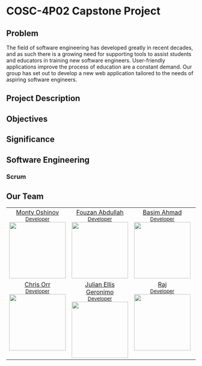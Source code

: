 # COSC-4P02 Capstone Project

## Problem

The field of software engineering has developed greatly in recent decades, and as such there is a growing need for supporting tools to assist students and educators in training new software engineers. User-friendly applications improve the process of education are a constant demand. Our group has set out to develop a new web application tailored to the needs of aspiring software engineers.

## Project Description

## Objectives

## Significance

## Software Engineering

### Scrum


## Our Team

<table><tbody><tr><td align="center" valign="top" width="20%">
  <a href="https://github.com/gibclay">
    Monty Oshinov<br />
    <small>Developer</small><br/>
    <img 
      src="https://avatars.githubusercontent.com/u/105026124?v=4" width="150" height="150">
    <br />
  </a>
</td>
<td align="center" valign="top" width="20%">
  <a href="https://github.com/FouzanAbdullah">
    Fouzan Abdullah<br />
    <small>Developer</small><br/>
    <img src="https://avatars.githubusercontent.com/u/55156434?v=4"
      width="150" 
      height="150">
  </a>
</td>
<td align="center" valign="top" width="20%">
  <a href="https://github.com/basimahmad1">
    Basim Ahmad<br />
    <small>Developer</small><br/>
    <img src="https://avatars.githubusercontent.com/u/147954420?v=4"
      width="150" 
      height="150">
  </a>
  <td align="center" valign="top" width="20%">
  <a href="https://github.com/vinitudasi">
    Vinit Udasi<br />
    <small>Developer</small><br/>
    <img src="https://avatars.githubusercontent.com/u/72248273?v=4"
      width="150" 
      height="150">
  </a>
</td>
</tr>
<td align="center" valign="top" width="20%">
  <a href="https://github.com/Qwest500">
    Chris Orr<br />
    <small>Developer</small><br/>
    <img src="https://avatars.githubusercontent.com/u/80013568?v=4"
      width="150" 
      height="150">
  </a>
</td>
<td align="center" valign="top" width="20%">
  <a href="https://github.com/Julellisg">
    Julian Ellis Geronimo<br />
    <small>Developer</small><br/>
    <img src="https://avatars.githubusercontent.com/u/105026124?v=4"
      width="150" 
      height="150">
  </a>
</td>
<td align="center" valign="top" width="20%">
  <a href="https://github.com/0-20">
    Raj<br />
    <small>Developer</small><br/>
    <img src="https://avatars.githubusercontent.com/u/105026124?v=4"
      width="150" 
      height="150">
  </a>
</td>
<td align="center" valign="top" width="20%">
  <a href="https://github.com/Shubham14-02">
    Shubham Amrelia<br />
    <small>Developer</small><br/>
    <img src="https://avatars.githubusercontent.com/u/105026124?v=4"
      width="150" 
      height="150">
  </a>
</td>
</td></tr></tbody></table>
